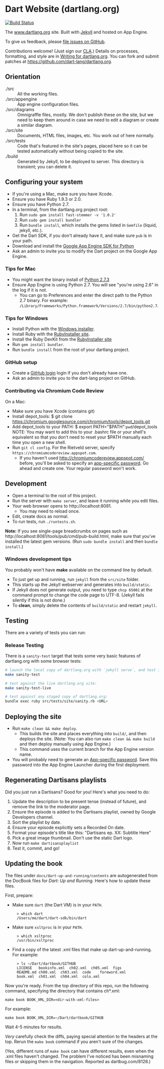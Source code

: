 # Dart Website (dartlang.org)

[![Build Status](https://drone.io/github.com/dart-lang/dartlang.org/status.png)](https://drone.io/github.com/dart-lang/dartlang.org/latest)

The www.dartlang.org site. Built with [Jekyll](https://github.com/mojombo/jekyll)
and hosted on App Engine.

To give us feedback, please
[file issues on GitHub](https://github.com/dart-lang/dartlang.org/issues).

Contributions welcome!
(Just sign our [CLA](https://developers.google.com/open-source/cla/individual).)
Details on processes, formatting, and style are in
[Writing for dartlang.org](https://github.com/dart-lang/dartlang.org/wiki/Writing-for-dartlang.org).
You can fork and submit patches at https://github.com/dart-lang/dartlang.org.

## Orientation

<dl>
  <dt> ./src </dt>
  <dd> All the working files. </dd>

  <dt> ./src/appengine </dt>
  <dd> App engine configuration files. </dd>

  <dt> ./src/diagrams </dt>
  <dd> Omnigraffle files, mostly.
  We don't publish these on the site, but we need to keep them around
  in case we need to edit a diagram or create a similar diagram. </dd>
  
  <dt> ./src/site </dt>
  <dd> Documents, HTML files, images, etc.
  You work out of here normally. </dd>
  
  <dt> ./src/tests </dt>
  <dd> Code that's featured in the site's pages,
  placed here so it can be tested automatically
  without being copied to the site. </dd>

  <dt> ./build </dt>
  <dd> Generated by Jekyll, to be deployed to server.
  This directory is transient; you can delete it. </dd>
</dl>


## Configuring your system

* If you're using a Mac, make sure you have Xcode.
* Ensure you have Ruby 1.9.3 or 2.0.
* Ensure you have Python 2.7.
* In a terminal, from the dartlang.org project root:
  1. Run `sudo gem install fast-stemmer -v '1.0.2'`
  2. Run `sudo gem install bundler`
  3. Run `bundle install`, which installs the gems listed in `Gemfile`
    (liquid, jekyll, etc.).
* Get the Dart SDK, if you don't already have it, and make sure `pub` is in your path.
* Download and install the
  [Google App Engine SDK for Python](https://developers.google.com/appengine/downloads)
* Ask an admin to invite you to modify the Dart project on the Google App Engine.

### Tips for Mac
* You might want the binary install of
    [Python 2.7.3](http://www.python.org/download/releases/2.7.3/)
* Ensure App Engine is using Python 2.7. You will see "you're using 2.6" in
  the log if it is not.
  * You can go to Preferences and enter the direct
    path to the Python 2.7 binary. For example:
    `/Library/Frameworks/Python.framework/Versions/2.7/bin/python2.7`.

### Tips for Windows

* Install Python with the [Windows installer](https://www.python.org/download/windows/).
* Install Ruby with the [RubyInstaller site](http://rubyinstaller.org/downloads/).
* Install the Ruby DevKit from the [RubyInstaller site](http://rubyinstaller.org/downloads/)
* Run `gem install bundler`.
* Run `bundle install` from the root of your dartlang project.


### GitHub setup

* Create a [GitHub login](https://github.com/join) login if you don't already have one.
* Ask an admin to invite you to the dart-lang project on GitHub.


### Contributing via Chromium Code Review

On a Mac:
* Make sure you have Xcode (contains git)
* Install depot_tools:
  $ git clone https://chromium.googlesource.com/chromium/tools/depot_tools.git
* Add depot_tools to your PATH:
  $ export PATH="$PATH":`pwd`/depot_tools
  NOTE: You may want to add this to your .bashrc file or your shell's equivalent so that you don’t need to reset your $PATH manually each time you open a new shell.
* Run `git cl config`. For the Rietveld server, specify `https://chromiumcodereview.appspot.com`.
  * If you haven't used http://chromiumcodereview.appspot.com/ before, you'll be asked to specify an
    [app-specific password](http://www.google.com/support/accounts/bin/answer.py?answer=185833).
    Go ahead and create one. Your regular password won't work.

## Development

* Open a terminal to the root of this project.
* Run the server with `make server`, and leave it running while you edit files.
* Your web browser opens to http://localhost:8081.
  * You may need to reload once.
* Edit, create docs as normal.
* To run tests, run `./runtests.sh`.

**Note:** If you see single-page breadcrumbs on pages such as
http://localhost:8081/tools/pub/cmd/pub-build.html, make sure that you've
installed the latest gem versions.
(Run `sudo bundle install` and then `bundle install`.)


### Windows development tips

You probably won't have **make** available on the command line by default.

* To just get up and running, run `jekyll` from the `src/site` folder.
* This starts up the Jekyll webserver and generates into `build/static`.
* If Jekyll does not generate output, you need to type `chcp 65001` at the
  command prompt to change the code page to UTF-8.
  (Jekyll fails silently if this is not done.)
* To **clean**, simply delete the contents of `build/static` and restart `jekyll`.


## Testing

There are a variety of tests you can run:

### Release Testing

There is a `sanity-test` target that tests some very basic features of
dartlang.org with some browser tests:

```bash
# launch the local copy of dartlang.org with `jekyll serve`, and test it:
make sanity-test

# test against the live dartlang.org site:
make sanity-test-live

# test against any staged copy of dartlang.org:
bundle exec ruby src/tests/site/sanity.rb <URL>
```


## Deploying the site

* Run `make clean && make deploy`.
  * This builds the site and places everything into `build/`, and then deploys
    the site. (Note: You can also run
    `make clean && make build` and then deploy manually using App Engine.)
  * This command uses the current branch for the App Engine version name.
* You will probably need to generate an
  [App-specific password](https://sites.google.com/a/google.com/second-factor/application-specific-passwords-faq).
  Save this password into the App Engine Launcher during the first deployment.

## Regenerating Dartisans playlists

Did you just run a Dartisans? Good for you! Here's what you need to do:

1. Update the description to be present tense (instead of future),
   and remove the link to the moderator page.
1. Ensure the episode is added to the Dartisans playlist, owned by
   Google Developers channel.
1. Sort the playlist by date.
1. Ensure your episode explicitly sets a Recorded On date.
1. Format your episode's title like this: "Dartisans ep. XX: Subtitle Here"
1. Pick a great image thumbnail. Don't use the static Dart logo.
1. Now run `make dartisansplaylist`
1. Test it, commit, and go!

## Updating the book

The files under `docs/dart-up-and-running/contents` are autogenerated from the DocBook files for
_Dart: Up and Running._ Here's how to update these files.

First, prepare:

* Make sure `dart` (the Dart VM) is in your `PATH`.

        > which dart
        /Users/me/dart/dart-sdk/bin/dart

* Make sure `xsltproc` is in your `PATH`.

        > which xsltproc
        /usr/bin/xsltproc

* Find a copy of the latest .xml files that make up dart-up-and-running. For example:

        > ls ~/Dart/dartbook/GITHUB
        LICENSE   bookinfo.xml  ch02.xml  ch05.xml  figs
        README.md ch00.xml  ch03.xml  code    foreword.xml
        book.xml  ch01.xml  ch04.xml  colo.xml

Now you're ready. From the top directory of this repo,
run the following command, specifying the directory that contains ch*.xml:

    make book BOOK_XML_DIR=<dir-with-xml-files>

For example:

    make book BOOK_XML_DIR=~/Dart/dartbook/GITHUB

Wait 4-5 minutes for results.

*Very* carefully check the diffs, paying special attention to the headers
at the top. Rerun the `make book` command if you aren't sure of the changes.

(Yes, different runs of `make book` can have different results, even when the
.xml files haven't changed. The problem I've noticed has been misnaming files
or skipping them in the navigation. Reported as dartbug.com/8128.)
